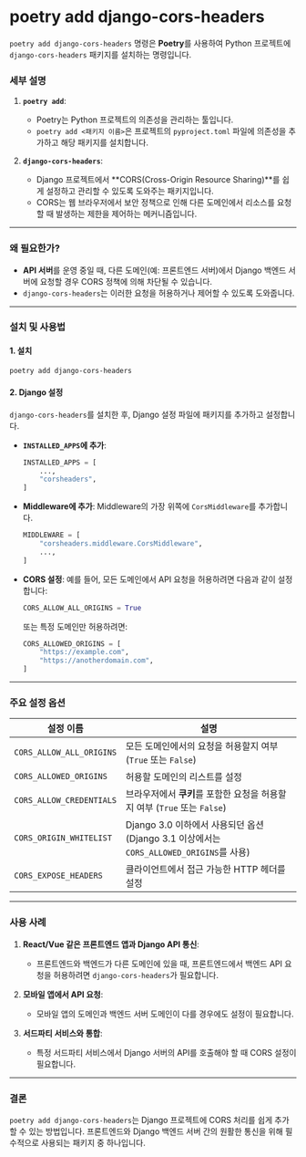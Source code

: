 # poetry add django-cors-headers
`poetry add django-cors-headers` 명령은 **Poetry**를 사용하여 Python 프로젝트에 `django-cors-headers` 패키지를 설치하는 명령입니다. 

### 세부 설명

1. **`poetry add`**:
   - Poetry는 Python 프로젝트의 의존성을 관리하는 툴입니다.
   - `poetry add <패키지 이름>`은 프로젝트의 `pyproject.toml` 파일에 의존성을 추가하고 해당 패키지를 설치합니다.

2. **`django-cors-headers`**:
   - Django 프로젝트에서 **CORS(Cross-Origin Resource Sharing)**를 쉽게 설정하고 관리할 수 있도록 도와주는 패키지입니다.
   - CORS는 웹 브라우저에서 보안 정책으로 인해 다른 도메인에서 리소스를 요청할 때 발생하는 제한을 제어하는 메커니즘입니다.

---

### 왜 필요한가?
- **API 서버**를 운영 중일 때, 다른 도메인(예: 프론트엔드 서버)에서 Django 백엔드 서버에 요청할 경우 CORS 정책에 의해 차단될 수 있습니다.
- `django-cors-headers`는 이러한 요청을 허용하거나 제어할 수 있도록 도와줍니다.

---

### 설치 및 사용법

#### 1. 설치
```bash
poetry add django-cors-headers
```

#### 2. Django 설정
`django-cors-headers`를 설치한 후, Django 설정 파일에 패키지를 추가하고 설정합니다.

- **`INSTALLED_APPS`에 추가**:
  ```python
  INSTALLED_APPS = [
      ...,
      "corsheaders",
  ]
  ```

- **Middleware에 추가**:
  Middleware의 가장 위쪽에 `CorsMiddleware`를 추가합니다.
  ```python
  MIDDLEWARE = [
      "corsheaders.middleware.CorsMiddleware",
      ...,
  ]
  ```

- **CORS 설정**:
  예를 들어, 모든 도메인에서 API 요청을 허용하려면 다음과 같이 설정합니다:
  ```python
  CORS_ALLOW_ALL_ORIGINS = True
  ```

  또는 특정 도메인만 허용하려면:
  ```python
  CORS_ALLOWED_ORIGINS = [
      "https://example.com",
      "https://anotherdomain.com",
  ]
  ```

---

### 주요 설정 옵션

| 설정 이름                    | 설명                                                                                     |
|-----------------------------|----------------------------------------------------------------------------------------|
| `CORS_ALLOW_ALL_ORIGINS`    | 모든 도메인에서의 요청을 허용할지 여부 (`True` 또는 `False`)                                    |
| `CORS_ALLOWED_ORIGINS`      | 허용할 도메인의 리스트를 설정                                                              |
| `CORS_ALLOW_CREDENTIALS`    | 브라우저에서 **쿠키**를 포함한 요청을 허용할지 여부 (`True` 또는 `False`)                       |
| `CORS_ORIGIN_WHITELIST`     | Django 3.0 이하에서 사용되던 옵션 (Django 3.1 이상에서는 `CORS_ALLOWED_ORIGINS`를 사용)         |
| `CORS_EXPOSE_HEADERS`       | 클라이언트에서 접근 가능한 HTTP 헤더를 설정                                                 |

---

### 사용 사례

1. **React/Vue 같은 프론트엔드 앱과 Django API 통신**:
   - 프론트엔드와 백엔드가 다른 도메인에 있을 때, 프론트엔드에서 백엔드 API 요청을 허용하려면 `django-cors-headers`가 필요합니다.

2. **모바일 앱에서 API 요청**:
   - 모바일 앱의 도메인과 백엔드 서버 도메인이 다를 경우에도 설정이 필요합니다.

3. **서드파티 서비스와 통합**:
   - 특정 서드파티 서비스에서 Django 서버의 API를 호출해야 할 때 CORS 설정이 필요합니다.

---

### 결론
`poetry add django-cors-headers`는 Django 프로젝트에 CORS 처리를 쉽게 추가할 수 있는 방법입니다. 프론트엔드와 Django 백엔드 서버 간의 원활한 통신을 위해 필수적으로 사용되는 패키지 중 하나입니다.